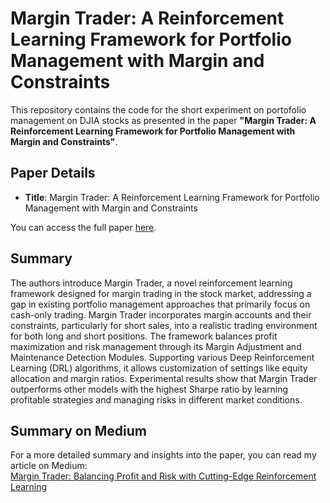 # Margin Trader: A Reinforcement Learning Framework for Portfolio Management with Margin and Constraints

This repository contains the code for the short experiment on portofolio management on DJIA stocks as presented in the paper **"Margin Trader: A Reinforcement Learning Framework for Portfolio Management with Margin and Constraints"**.

## Paper Details

- **Title**: Margin Trader: A Reinforcement Learning Framework for Portfolio Management with Margin and Constraints

You can access the full paper [here](https://dl.acm.org/doi/pdf/10.1145/3604237.3626906).

## Summary

The authors introduce Margin Trader, a novel reinforcement learning framework designed for margin trading in the stock market, addressing a gap in existing portfolio management approaches that primarily focus on cash-only trading. Margin Trader incorporates margin accounts and their constraints, particularly for short sales, into a realistic trading environment for both long and short positions. The framework balances profit maximization and risk management through its Margin Adjustment and Maintenance Detection Modules. Supporting various Deep Reinforcement Learning (DRL) algorithms, it allows customization of settings like equity allocation and margin ratios. Experimental results show that Margin Trader outperforms other models with the highest Sharpe ratio by learning profitable strategies and managing risks in different market conditions.

## Summary on Medium

For a more detailed summary and insights into the paper, you can read my article on Medium:  
[Margin Trader: Balancing Profit and Risk with Cutting-Edge Reinforcement Learning](https://medium.com/@paul98stoienescu/margin-trader-balancing-profit-and-risk-with-cutting-edge-reinforcement-learning-a02ace5fadec)
